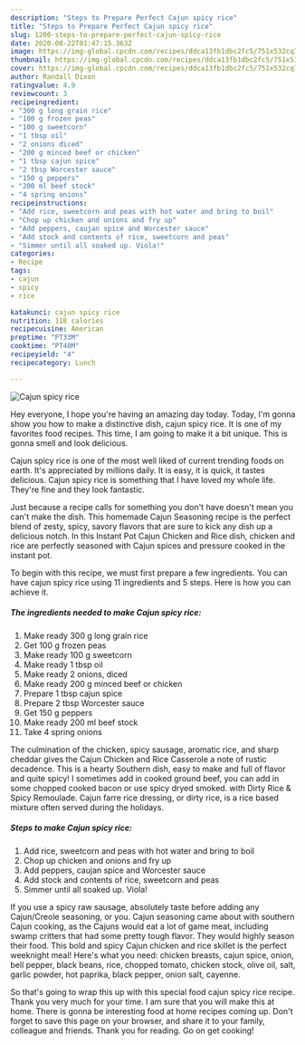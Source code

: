 ```yaml
---
description: "Steps to Prepare Perfect Cajun spicy rice"
title: "Steps to Prepare Perfect Cajun spicy rice"
slug: 1200-steps-to-prepare-perfect-cajun-spicy-rice
date: 2020-08-22T01:47:15.363Z
image: https://img-global.cpcdn.com/recipes/ddca13fb1dbc2fc5/751x532cq70/cajun-spicy-rice-recipe-main-photo.jpg
thumbnail: https://img-global.cpcdn.com/recipes/ddca13fb1dbc2fc5/751x532cq70/cajun-spicy-rice-recipe-main-photo.jpg
cover: https://img-global.cpcdn.com/recipes/ddca13fb1dbc2fc5/751x532cq70/cajun-spicy-rice-recipe-main-photo.jpg
author: Randall Dixon
ratingvalue: 4.9
reviewcount: 3
recipeingredient:
- "300 g long grain rice"
- "100 g frozen peas"
- "100 g sweetcorn"
- "1 tbsp oil"
- "2 onions diced"
- "200 g minced beef or chicken"
- "1 tbsp cajun spice"
- "2 tbsp Worcester sauce"
- "150 g peppers"
- "200 ml beef stock"
- "4 spring onions"
recipeinstructions:
- "Add rice, sweetcorn and peas with hot water and bring to boil"
- "Chop up chicken and onions and fry up"
- "Add peppers, caujan spice and Worcester sauce"
- "Add stock and contents of rice, sweetcorn and peas"
- "Simmer until all soaked up. Viola!"
categories:
- Recipe
tags:
- cajun
- spicy
- rice

katakunci: cajun spicy rice 
nutrition: 118 calories
recipecuisine: American
preptime: "PT33M"
cooktime: "PT40M"
recipeyield: "4"
recipecategory: Lunch

---
```



![Cajun spicy rice](https://img-global.cpcdn.com/recipes/ddca13fb1dbc2fc5/751x532cq70/cajun-spicy-rice-recipe-main-photo.jpg)

Hey everyone, I hope you're having an amazing day today. Today, I'm gonna show you how to make a distinctive dish, cajun spicy rice. It is one of my favorites food recipes. This time, I am going to make it a bit unique. This is gonna smell and look delicious.

Cajun spicy rice is one of the most well liked of current trending foods on earth. It's appreciated by millions daily. It is easy, it is quick, it tastes delicious. Cajun spicy rice is something that I have loved my whole life. They're fine and they look fantastic.

Just because a recipe calls for something you don&#39;t have doesn&#39;t mean you can&#39;t make the dish. This homemade Cajun Seasoning recipe is the perfect blend of zesty, spicy, savory flavors that are sure to kick any dish up a delicious notch. In this Instant Pot Cajun Chicken and Rice dish, chicken and rice are perfectly seasoned with Cajun spices and pressure cooked in the instant pot.


To begin with this recipe, we must first prepare a few ingredients. You can have cajun spicy rice using 11 ingredients and 5 steps. Here is how you can achieve it.

<!--inarticleads1-->

##### The ingredients needed to make Cajun spicy rice:

1. Make ready 300 g long grain rice
1. Get 100 g frozen peas
1. Make ready 100 g sweetcorn
1. Make ready 1 tbsp oil
1. Make ready 2 onions, diced
1. Make ready 200 g minced beef or chicken
1. Prepare 1 tbsp cajun spice
1. Prepare 2 tbsp Worcester sauce
1. Get 150 g peppers
1. Make ready 200 ml beef stock
1. Take 4 spring onions


The culmination of the chicken, spicy sausage, aromatic rice, and sharp cheddar gives the Cajun Chicken and Rice Casserole a note of rustic decadence. This is a hearty Southern dish, easy to make and full of flavor and quite spicy! I sometimes add in cooked ground beef, you can add in some chopped cooked bacon or use spicy dryed smoked. with Dirty Rice &amp; Spicy Remoulade. Cajun farre rice dressing, or dirty rice, is a rice based mixture often served during the holidays. 

<!--inarticleads2-->

##### Steps to make Cajun spicy rice:

1. Add rice, sweetcorn and peas with hot water and bring to boil
1. Chop up chicken and onions and fry up
1. Add peppers, caujan spice and Worcester sauce
1. Add stock and contents of rice, sweetcorn and peas
1. Simmer until all soaked up. Viola!


If you use a spicy raw sausage, absolutely taste before adding any Cajun/Creole seasoning, or you. Cajun seasoning came about with southern Cajun cooking, as the Cajuns would eat a lot of game meat, including swamp critters that had some pretty tough flavor. They would highly season their food. This bold and spicy Cajun chicken and rice skillet is the perfect weeknight meal! Here&#39;s what you need: chicken breasts, cajun spice, onion, bell pepper, black beans, rice, chopped tomato, chicken stock, olive oil, salt, garlic powder, hot paprika, black pepper, onion salt, cayenne. 

So that's going to wrap this up with this special food cajun spicy rice recipe. Thank you very much for your time. I am sure that you will make this at home. There is gonna be interesting food at home recipes coming up. Don't forget to save this page on your browser, and share it to your family, colleague and friends. Thank you for reading. Go on get cooking!
